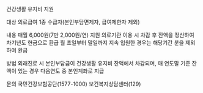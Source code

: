 건강생활 유지비 지원

대상
 의료급여 1종 수급자(본인부담면제자, 급여제한자 제외)

내용
 매월 6,000원(7만 2,000원/연) 지원
 의료기관 이용 시 차감 후 잔액을 정산하여 차기년도 현금으로 환급
   월 초일부터 말일까지 지속 입원한 경우는 해당기간 분을 제외하여 환급

방법
 외래진료 시 본인부담금이 건강생활 유지비 잔액에서 차감되며, 매 연도말 기준 잔액이 있는 경우 다음연도 중 본인계좌로 지급

문의
 국민건강보험공단(1577-1000)
 보건복지상담센터(129)
